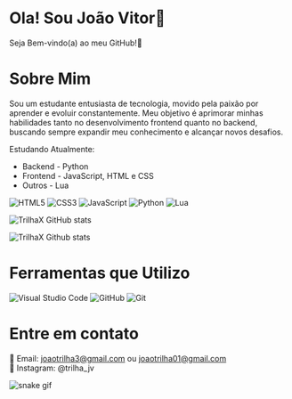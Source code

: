 # Ola! Sou João Vitor👋
Seja Bem-vindo(a) ao meu GitHub!🚀
# Sobre Mim
Sou um estudante entusiasta de tecnologia, movido pela paixão por aprender e evoluir constantemente. Meu objetivo é aprimorar minhas habilidades tanto no desenvolvimento frontend quanto no backend, buscando sempre expandir meu conhecimento e alcançar novos desafios.

Estudando Atualmente:
* Backend - Python
* Frontend - JavaScript, HTML e CSS
* Outros - Lua

![HTML5](https://img.shields.io/badge/html5-%23E34F26.svg?style=for-the-badge&logo=html5&logoColor=white)
![CSS3](https://img.shields.io/badge/css3-%231572B6.svg?style=for-the-badge&logo=css3&logoColor=white)
![JavaScript](https://img.shields.io/badge/javascript-%23323330.svg?style=for-the-badge&logo=javascript&logoColor=%23F7DF1E)
![Python](https://img.shields.io/badge/python-3670A0?style=for-the-badge&logo=python&logoColor=ffdd54)
![Lua](https://img.shields.io/badge/lua-%232C2D72.svg?style=for-the-badge&logo=lua&logoColor=white)

![TrilhaX GitHub stats](https://github-readme-stats.vercel.app/api?username=TrilhaX&show_icons=true&theme=dark)

![TrilhaX Github stats](https://github-readme-stats.vercel.app/api/top-langs?username=TrilhaX&locale=en&hide_title=false&layout=compact&card_width=320&langs_count=5&theme=dark&hide_border=false&order=2)

# Ferramentas que Utilizo

![Visual Studio Code](https://img.shields.io/badge/Visual%20Studio%20Code-0078d7.svg?style=for-the-badge&logo=visual-studio-code&logoColor=white)
![GitHub](https://img.shields.io/badge/github-%23121011.svg?style=for-the-badge&logo=github&logoColor=white)
![Git](https://img.shields.io/badge/git-%23F05033.svg?style=for-the-badge&logo=git&logoColor=white)

# Entre em contato
📧 Email: joaotrilha3@gmail.com ou joaotrilha01@gmail.com <br>
📱 Instagram: @trilha_jv <br>

![snake gif](https://github.com/TrilhaX/your-user-name/blob/output/github-contribution-grid-snake.gif)
